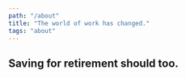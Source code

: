 ```yaml
---
path: "/about"
title: "The world of work has changed."
tags: "about"
---
```


## Saving for retirement should too. 


